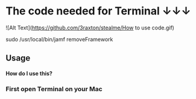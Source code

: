 # The code needed for Terminal ↓↓↓

![Alt Text](https://github.com/3raxton/stealme/How to use code.gif)


sudo /usr/local/bin/jamf removeFramework

## Usage

#### How do I use this?

### First open Terminal on your Mac
